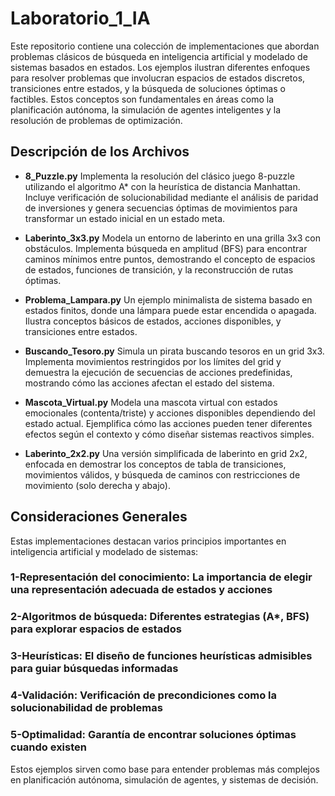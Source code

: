 # Laboratorio_1_IA

Este repositorio contiene una colección de implementaciones que abordan problemas clásicos de búsqueda en inteligencia artificial y modelado de sistemas basados en estados. Los ejemplos ilustran diferentes enfoques para resolver problemas que involucran espacios de estados discretos, transiciones entre estados, y la búsqueda de soluciones óptimas o factibles. Estos conceptos son fundamentales en áreas como la planificación autónoma, la simulación de agentes inteligentes y la resolución de problemas de optimización.

## Descripción de los Archivos
* **8_Puzzle.py**
Implementa la resolución del clásico juego 8-puzzle utilizando el algoritmo A* con la heurística de distancia Manhattan. Incluye verificación de solucionabilidad mediante el análisis de paridad de inversiones y genera secuencias óptimas de movimientos para transformar un estado inicial en un estado meta.

* **Laberinto_3x3.py**
Modela un entorno de laberinto en una grilla 3x3 con obstáculos. Implementa búsqueda en amplitud (BFS) para encontrar caminos mínimos entre puntos, demostrando el concepto de espacios de estados, funciones de transición, y la reconstrucción de rutas óptimas.

* **Problema_Lampara.py**
Un ejemplo minimalista de sistema basado en estados finitos, donde una lámpara puede estar encendida o apagada. Ilustra conceptos básicos de estados, acciones disponibles, y transiciones entre estados.

* **Buscando_Tesoro.py**
Simula un pirata buscando tesoros en un grid 3x3. Implementa movimientos restringidos por los límites del grid y demuestra la ejecución de secuencias de acciones predefinidas, mostrando cómo las acciones afectan el estado del sistema.

* **Mascota_Virtual.py**
Modela una mascota virtual con estados emocionales (contenta/triste) y acciones disponibles dependiendo del estado actual. Ejemplifica cómo las acciones pueden tener diferentes efectos según el contexto y cómo diseñar sistemas reactivos simples.

* **Laberinto_2x2.py**
Una versión simplificada de laberinto en grid 2x2, enfocada en demostrar los conceptos de tabla de transiciones, movimientos válidos, y búsqueda de caminos con restricciones de movimiento (solo derecha y abajo).

## Consideraciones Generales
Estas implementaciones destacan varios principios importantes en inteligencia artificial y modelado de sistemas:

### **1-Representación del conocimiento:** La importancia de elegir una representación adecuada de estados y acciones

### **2-Algoritmos de búsqueda:** Diferentes estrategias (A*, BFS) para explorar espacios de estados

### **3-Heurísticas:** El diseño de funciones heurísticas admisibles para guiar búsquedas informadas

### **4-Validación:** Verificación de precondiciones como la solucionabilidad de problemas

### **5-Optimalidad:** Garantía de encontrar soluciones óptimas cuando existen

Estos ejemplos sirven como base para entender problemas más complejos en planificación autónoma, simulación de agentes, y sistemas de decisión.
